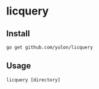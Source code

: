 # licquery

## Install
```
go get github.com/yulon/licquery
```

## Usage
```
licquery [directory]
```
